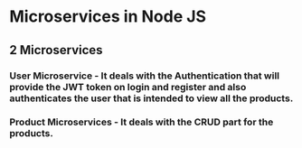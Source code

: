 # Microservices in Node JS

## 2 Microservices

### User Microservice - It deals with the Authentication that will provide the JWT token on login and register and also authenticates the user that is intended to view all the products.

### Product Microservices - It deals with the CRUD part for the products. 
